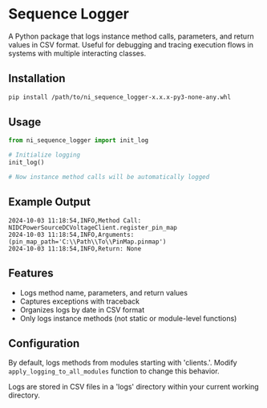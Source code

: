 # Sequence Logger

A Python package that logs instance method calls, parameters, and return values in CSV format. Useful for debugging and tracing execution flows in systems with multiple interacting classes.

## Installation

```bash
pip install /path/to/ni_sequence_logger-x.x.x-py3-none-any.whl
```

## Usage

```python
from ni_sequence_logger import init_log

# Initialize logging
init_log()

# Now instance method calls will be automatically logged
```

## Example Output

```csv
2024-10-03 11:18:54,INFO,Method Call: NIDCPowerSourceDCVoltageClient.register_pin_map
2024-10-03 11:18:54,INFO,Arguments: (pin_map_path='C:\\Path\\To\\PinMap.pinmap')
2024-10-03 11:18:54,INFO,Return: None
```

## Features

- Logs method name, parameters, and return values
- Captures exceptions with traceback
- Organizes logs by date in CSV format
- Only logs instance methods (not static or module-level functions)

## Configuration

By default, logs methods from modules starting with 'clients.'. Modify `apply_logging_to_all_modules` function to change this behavior.

Logs are stored in CSV files in a 'logs' directory within your current working directory.
